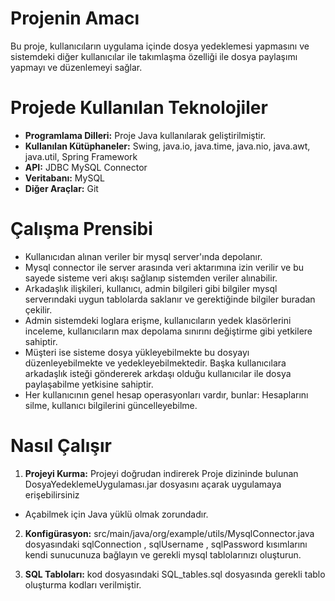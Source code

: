 # Projenin Amacı

Bu proje, kullanıcıların uygulama içinde dosya yedeklemesi yapmasını ve sistemdeki diğer kullanıcılar ile takımlaşma özelliği ile dosya paylaşımı yapmayı ve düzenlemeyi sağlar.
# Projede Kullanılan Teknolojiler

- **Programlama Dilleri:** Proje Java kullanılarak geliştirilmiştir.
- **Kullanılan Kütüphaneler:** Swing, java.io, java.time, java.nio, java.awt, java.util, Spring Framework
- **API:** JDBC MySQL Connector
- **Veritabanı:** MySQL
- **Diğer Araçlar:** Git

# Çalışma Prensibi


- Kullanıcıdan alınan veriler bir mysql server'ında depolanır.
- Mysql connector ile server arasında veri aktarımına izin verilir ve bu sayede sisteme veri akışı sağlanıp sistemden veriler alınabilir.
- Arkadaşlık ilişkileri, kullanıcı, admin bilgileri gibi bilgiler mysql serverındaki uygun tablolarda saklanır ve gerektiğinde bilgiler buradan çekilir.
- Admin sistemdeki loglara erişme, kullanıcıların yedek klasörlerini inceleme, kullanıcıların max depolama sınırını değiştirme gibi yetkilere sahiptir.
- Müşteri ise sisteme dosya yükleyebilmekte bu dosyayı düzenleyebilmekte ve yedekleyebilmektedir. Başka kullanıcılara arkadaşlık isteği göndererek arkdaşı olduğu kullanıcılar ile dosya paylaşabilme yetkisine sahiptir.
- Her kullanıcının genel hesap operasyonları vardır, bunlar: Hesaplarını silme, kullanıcı bilgilerini güncelleyebilme.

# Nasıl Çalışır


1. **Projeyi Kurma:** Projeyi doğrudan indirerek Proje dizininde bulunan DosyaYedeklemeUygulaması.jar dosyasını açarak uygulamaya erişebilirsiniz

- Açabilmek için Java yüklü olmak zorundadır.


2. **Konfigürasyon:** src/main/java/org/example/utils/MysqlConnector.java dosyasındaki sqlConnection , sqlUsername , sqlPassword kısımlarını kendi sunucunuza bağlayın ve gerekli mysql tablolarınızı oluşturun.


3. **SQL Tabloları:** kod dosyasındaki SQL_tables.sql dosyasında gerekli tablo oluşturma kodları verilmiştir.
